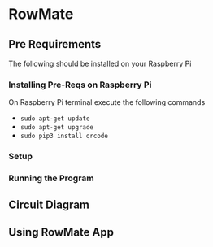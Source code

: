 # RowMate

## Pre Requirements
 
 The following should be installed on your Raspberry Pi
 
  <!-- - AVR-GCC
  - AVRDUDE
  - avr-libc -->

### Installing Pre-Reqs on Raspberry Pi

  On Raspberry Pi terminal execute the following commands
  - ```sudo apt-get update```
  - ```sudo apt-get upgrade```
  - ```sudo pip3 install qrcode```


### Setup

  <!-- 1. Open terminal in the atmega2560FW folder and execute `make clean`
  2. Open makefile, replace P=COM1 to the COM port of your arduino mega and save the file
    1. Compile it with `make all`
  3. Upload it to your Arduino with `make program` -->

### Running the Program
<!-- You should have Arduino IDE Installed

  1.  Add ESP32 Board to your Arduino IDE
    1. In your Arduino IDE, go to File> Preferences
        Installing ESP32 Add-on in Arduino IDE Windows, Mac OS X, Linux open preferences
    2. Enter ```https://dl.espressif.com/dl/package_esp32_index.json``` into the “Additional Board Manager URLs” field then, click the “OK” button:
    Note: if you already have the ESP8266 boards URL, you can separate the URLs with a comma as follows:
    ```https://dl.espressif.com/dl/package_esp32_index.json,
      http://arduino.esp8266.com/stable/package_esp8266com_index.json```
    3. Open the Boards Manager. Go to Tools > Board > Boards Manager…
    4. Search for ESP32 and press install button for the “ESP32 by Espressif Systems“:
    5. That’s it. It should be installed after a few seconds.

  2.  Now copy the contents of the libs folder to the libraries directory of your Arduino
    1. If you are using windows, the libraries directory will be Documents/Arduino/libraries
  3.  Select ESP32 Dev Kit from Tools->Board->ESP32 Dev Kit
  4.  Select the correct port from Tools->Port
  5.  Then in ESP32FW.ino file, on line number 13 and 14, put your WiFi creds
  6.  Upload the Code to your ESP32

  ```diff
  + broker used is borker.hivemq.com
  + vending can be done by publishing an ammount to mdb/invoke topic
  ```
  Note: for more details, you can see MQTTHandler.h file
 -->



## Circuit Diagram
<!-- Short Wire A and Wire B to start the MDB communication or put an on/off button
![GitHub Logo](CircuitQ_bb.png) -->

<!-- The parts used in this circuit are:

* Optocoupler __OHPC 817C F919G__
* * [Datasheet](https://www.farnell.com/datasheets/73758.pdf)
* Schimitt Trigger Hex Inverter __PHILIPS 74HC14N B9784PS Hnn9840 E__
* * [Datasheet](https://datasheet.octopart.com/74HC14N-Philips-datasheet-7274161.pdf)
* Diode __1N4007 MIC AXIAL SILASTIC GUARD JUNCTION STANDARD RECTIFIER__
* * [Datasheet](https://rdd-tech.com/sites/default/files/attachment/1N4007%20MIC.pdf)
* Resistor 330 ohms
* Arduino Mega 2560
* ESP32 Dev Kit
 -->
## Using RowMate App
